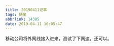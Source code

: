 ```yaml
---
title: 20190411记事
tags: 随笔
abbrlink: 14385
date: 2019-04-11 16:05:47
---
```

移动公司将外网线接入进来，测试了下网速，还可以。